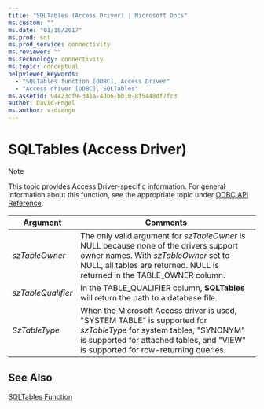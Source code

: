 ```yaml
---
title: "SQLTables (Access Driver) | Microsoft Docs"
ms.custom: ""
ms.date: "01/19/2017"
ms.prod: sql
ms.prod_service: connectivity
ms.reviewer: ""
ms.technology: connectivity
ms.topic: conceptual
helpviewer_keywords: 
  - "SQLTables function [ODBC], Access Driver"
  - "Access driver [ODBC], SQLTables"
ms.assetid: 94423cf9-341a-4db6-bb10-8f5448df7fc3
author: David-Engel
ms.author: v-daenge
---
```

# SQLTables (Access Driver)
> [!NOTE]  
>  This topic provides Access Driver-specific information. For general information about this function, see the appropriate topic under [ODBC API Reference](../../odbc/reference/syntax/odbc-api-reference.md).  
  
|Argument|Comments|  
|--------------|--------------|  
|*szTableOwner*|The only valid argument for *szTableOwner* is NULL because none of the drivers support owner names. With *szTableOwner* set to NULL, all tables are returned. NULL is returned in the TABLE_OWNER column.|  
|*szTableQualifier*|In the TABLE_QUALIFIER column, **SQLTables** will return the path to a database file.|  
|*SzTableType*|When the Microsoft Access driver is used, "SYSTEM TABLE" is supported for *szTableType* for system tables, "SYNONYM" is supported for attached tables, and "VIEW" is supported for row-returning queries.|  
  
## See Also  
 [SQLTables Function](../../odbc/reference/syntax/sqltables-function.md)

